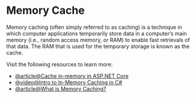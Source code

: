 # Memory Cache

Memory caching (often simply referred to as caching) is a technique in which computer applications temporarily store data in a computer’s main memory (i.e., random access memory, or RAM) to enable fast retrievals of that data. The RAM that is used for the temporary storage is known as the cache.

Visit the following resources to learn more:

- [@article@Cache in-memory in ASP.NET Core](https://learn.microsoft.com/en-us/aspnet/core/performance/caching/memory?view=aspnetcore-7.0)
- [@video@Intro to In-Memory Caching in C#](https://www.youtube.com/watch?v=2jj2wH60QuE)
- [@article@What is Memory Caching?](https://hazelcast.com/glossary/memory-caching/)
